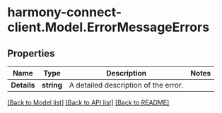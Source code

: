 # harmony-connect-client.Model.ErrorMessageErrors
## Properties

Name | Type | Description | Notes
------------ | ------------- | ------------- | -------------
**Details** | **string** | A detailed description of the error. | 

[[Back to Model list]](../README.md#documentation-for-models) [[Back to API list]](../README.md#documentation-for-api-endpoints) [[Back to README]](../README.md)

